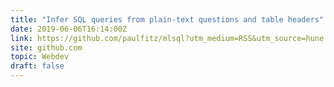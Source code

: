 ```yaml
---
title: "Infer SQL queries from plain-text questions and table headers"
date: 2019-06-06T16:14:00Z
link: https://github.com/paulfitz/mlsql?utm_medium=RSS&utm_source=hune
site: github.com
topic: Webdev
draft: false
---
```

